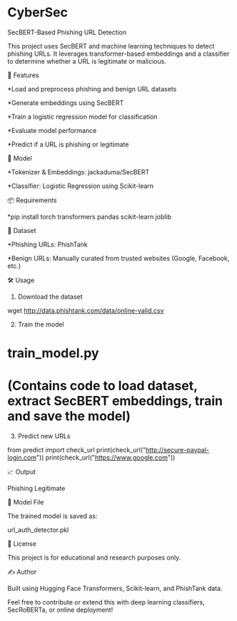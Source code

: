 # CyberSec

SecBERT-Based Phishing URL Detection

This project uses SecBERT and machine learning techniques to detect phishing URLs. It leverages transformer-based embeddings and a classifier to determine whether a URL is legitimate or malicious.

🚀 Features

*Load and preprocess phishing and benign URL datasets

*Generate embeddings using SecBERT

*Train a logistic regression model for classification

*Evaluate model performance

*Predict if a URL is phishing or legitimate

🧠 Model

*Tokenizer & Embeddings: jackaduma/SecBERT

*Classifier: Logistic Regression using Scikit-learn

📦 Requirements

*pip install torch transformers pandas scikit-learn joblib

📂 Dataset

*Phishing URLs: PhishTank

*Benign URLs: Manually curated from trusted websites (Google, Facebook, etc.)

🛠️ Usage

1. Download the dataset

wget http://data.phishtank.com/data/online-valid.csv

2. Train the model

# train_model.py
# (Contains code to load dataset, extract SecBERT embeddings, train and save the model)

3. Predict new URLs

from predict import check_url
print(check_url("http://secure-paypal-login.com"))
print(check_url("https://www.google.com"))

📈 Output

Phishing
Legitimate

💾 Model File

The trained model is saved as:

url_auth_detector.pkl

📄 License

This project is for educational and research purposes only.

✍️ Author

Built using Hugging Face Transformers, Scikit-learn, and PhishTank data.

Feel free to contribute or extend this with deep learning classifiers, SecRoBERTa, or online deployment!

